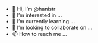 - 👋 Hi, I’m @hanistr
- 👀 I’m interested in ...
- 🌱 I’m currently learning ...
- 💞️ I’m looking to collaborate on ...
- 📫 How to reach me ...

<!---
hanistr/hanistr is a ✨ special ✨ repository because its `README.md` (this file) appears on your GitHub profile.
You can click the Preview link to take a look at your changes.
--->
